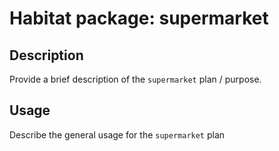 # Habitat package: supermarket

## Description

Provide a brief description of the `supermarket` plan / purpose.

## Usage

Describe the general usage for the `supermarket` plan
